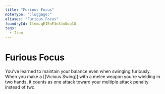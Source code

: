 ```yaml
---
title: "Furious Focus"
noteType: ":luggage:"
aliases: "Furious Focus"
foundryId: Item.qEIEnF3n34nUop1G
tags:
  - Item
---
```


# Furious Focus

You've learned to maintain your balance even when swinging furiously. When you make a [[Vicious Swing]] with a melee weapon you're wielding in two hands, it counts as one attack toward your multiple attack penalty instead of two.
